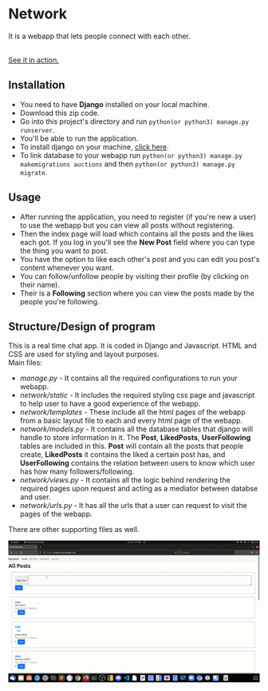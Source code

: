 # Network
It is a webapp that lets people connect with each other.

<br>
<a href="https://avigram.herokuapp.com/">See it in action.</a>

## Installation
- You need to have **Django** installed on your local machine.
- Download this zip code.
- Go into this project's directory and run `python(or python3) manage.py runserver`.
- You'll be able to run the application.
- To install django on your machine, [click here](https://docs.djangoproject.com/en/3.2/topics/install/).
- To link database to your webapp run `python(or python3) manage.py makemigrations auctions` and then `python(or python3) manage.py migrate`.

## Usage
- After running the application, you need to register (if you're new a user) to use the webapp but you can view all posts without registering.
- Then the index page will load which contains all the posts and the likes each got. If you log in you'll see the **New Post** field where you can type the thing you want to post.
- You have the option to like each other's post and you can edit you post's content whenever you want.
- You can follow/unfollow people by visiting their profile (by clicking on their name).
- Their is a **Following** section where you can view the posts made by the people you're following.

## Structure/Design of program
This is a real time chat app. It is coded in Django and Javascript. HTML and CSS are used for styling and layout purposes.
<br>
Main files:
<br>
* *manage.py* - It contains all the required configurations to run your webapp.
* *network/static* - It includes the required styling css page and javascript to help user to have a good experience of the webapp.
* *network/templates* - These include all the html pages of the webapp from a basic layout file to each and every html page of the webapp.
* *network/models.py* - It contains all the database tables that django will handle to store information in it. The **Post**, **LikedPosts**, **UserFollowing** tables are included in this. **Post** will contain all the posts that people create, **LikedPosts** it contains the liked a certain post has, and **UserFollowing** contains the relation between users to know which user has how many followers/following.
* *network/views.py* - It contains all the logic behind rendering the required pages upon request and acting as a mediator between databse and user. 
* *network/urls.py* - It has all the urls that a user can request to visit the pages of the webapp.

There are other supporting files as well.


![Preview](./ezgif.com-gif-maker(1).gif)



